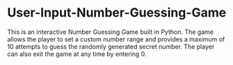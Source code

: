 # User-Input-Number-Guessing-Game
This is an interactive Number Guessing Game built in Python. The game allows the player to set a custom number range and provides a maximum of 10 attempts to guess the randomly generated secret number. The player can also exit the game at any time by entering 0.
